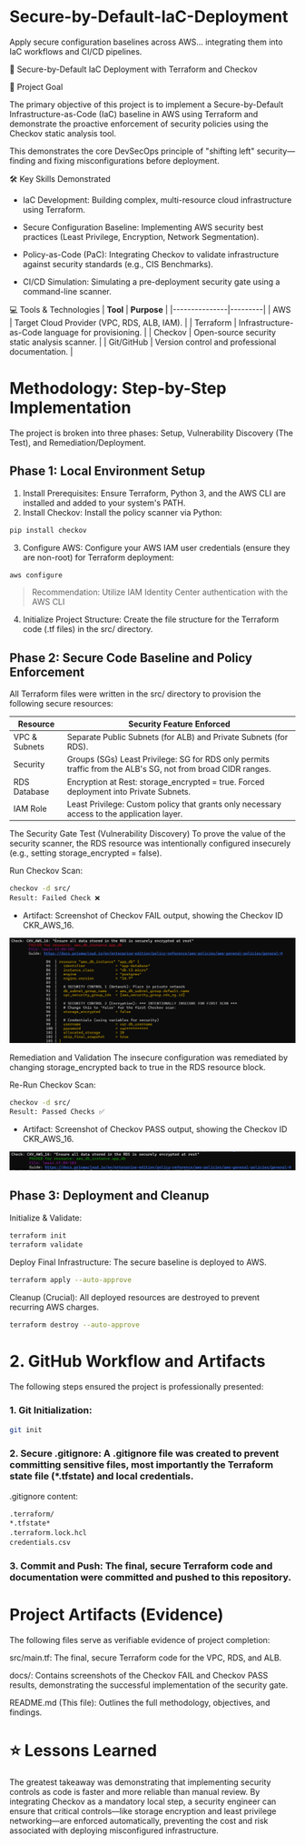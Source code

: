# Secure-by-Default-IaC-Deployment
Apply secure configuration baselines across AWS... integrating them into IaC workflows and CI/CD pipelines.

🚀 Secure-by-Default IaC Deployment with Terraform and Checkov

🎯 Project Goal

The primary objective of this project is to implement a Secure-by-Default Infrastructure-as-Code (IaC) baseline in AWS using Terraform and demonstrate the proactive enforcement of security policies using the Checkov static analysis tool.

This demonstrates the core DevSecOps principle of "shifting left" security—finding and fixing misconfigurations before deployment.

🛠️ Key Skills Demonstrated

- IaC Development: Building complex, multi-resource cloud infrastructure using Terraform.

- Secure Configuration Baseline: Implementing AWS security best practices (Least Privilege, Encryption, Network Segmentation).

- Policy-as-Code (PaC): Integrating Checkov to validate infrastructure against security standards (e.g., CIS Benchmarks).

- CI/CD Simulation: Simulating a pre-deployment security gate using a command-line scanner.

💻 Tools & Technologies
| **Tool**      | **Purpose** |
|---------------|---------|
| AWS           | Target Cloud Provider (VPC, RDS, ALB, IAM).      | 
| Terraform     | Infrastructure-as-Code language for provisioning.      |
| Checkov       | Open-source security static analysis scanner.      |
| Git/GitHub    | Version control and professional documentation.      |

# Methodology: Step-by-Step Implementation
The project is broken into three phases: Setup, Vulnerability Discovery (The Test), and Remediation/Deployment.

## Phase 1: Local Environment Setup
1. Install Prerequisites: Ensure Terraform, Python 3, and the AWS CLI are installed and added to your system's PATH.
2. Install Checkov: Install the policy scanner via Python:
```Bash
pip install checkov
```
3. Configure AWS: Configure your AWS IAM user credentials (ensure they are non-root) for Terraform deployment:
```Bash
aws configure
```
> Recommendation: Utilize IAM Identity Center authentication with the AWS CLI

4. Initialize Project Structure: Create the file structure for the Terraform code (.tf files) in the src/ directory.

## Phase 2: Secure Code Baseline and Policy Enforcement
All Terraform files were written in the src/ directory to provision the following secure resources:

|**Resource** |	**Security Feature Enforced** |
| ----------- | ----------------------------- |
|VPC & Subnets |	Separate Public Subnets (for ALB) and Private Subnets (for RDS). |
|Security | Groups (SGs)	Least Privilege: SG for RDS only permits traffic from the ALB's SG, not from broad CIDR ranges. |
|RDS Database |	Encryption at Rest: storage_encrypted = true. Forced deployment into Private Subnets. |
|IAM Role |	Least Privilege: Custom policy that grants only necessary access to the application layer. |

The Security Gate Test (Vulnerability Discovery)
To prove the value of the security scanner, the RDS resource was intentionally configured insecurely (e.g., setting storage_encrypted = false).

Run Checkov Scan:

```Bash
checkov -d src/
Result: Failed Check ❌
```
- Artifact: Screenshot of Checkov FAIL output, showing the Checkov ID CKR_AWS_16.

![Artifact 1: Screenshot of Checkov FAIL output](/docs/CKV_AWS_16-Failed.png)

Remediation and Validation
The insecure configuration was remediated by changing storage_encrypted back to true in the RDS resource block.

Re-Run Checkov Scan:
```Bash
checkov -d src/
Result: Passed Checks ✅
```
- Artifact: Screenshot of Checkov PASS output, showing the Checkov ID CKR_AWS_16.

![Artifact 2: Screenshot of Checkov PASS output](/docs/CKV_AWS_16-Passed.png)

## Phase 3: Deployment and Cleanup
Initialize & Validate:

```Bash
terraform init
terraform validate
```
Deploy Final Infrastructure: The secure baseline is deployed to AWS.

```Bash
terraform apply --auto-approve
```
Cleanup (Crucial): All deployed resources are destroyed to prevent recurring AWS charges.

```Bash
terraform destroy --auto-approve
```
# 2. GitHub Workflow and Artifacts
The following steps ensured the project is professionally presented:

### 1. Git Initialization:

```Bash
git init
```
### 2. Secure .gitignore: A .gitignore file was created to prevent committing sensitive files, most importantly the Terraform state file (*.tfstate) and local credentials.

.gitignore content:
```Bash
.terraform/
*.tfstate*
.terraform.lock.hcl
credentials.csv
```
### 3. Commit and Push: The final, secure Terraform code and documentation were committed and pushed to this repository.

# Project Artifacts (Evidence)
The following files serve as verifiable evidence of project completion:

src/main.tf: The final, secure Terraform code for the VPC, RDS, and ALB.

docs/: Contains screenshots of the Checkov FAIL and Checkov PASS results, demonstrating the successful implementation of the security gate.

README.md (This file): Outlines the full methodology, objectives, and findings.

# ⭐ Lessons Learned
The greatest takeaway was demonstrating that implementing security controls as code is faster and more reliable than manual review. By integrating Checkov as a mandatory local step, a security engineer can ensure that critical controls—like storage encryption and least privilege networking—are enforced automatically, preventing the cost and risk associated with deploying misconfigured infrastructure.

